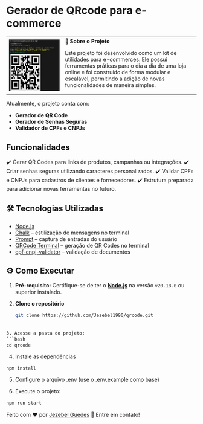 # Gerador de QRcode para e-commerce

<table>
        <tr>
            <td>
                <img src="./public/img/tela.png" alt="qrcode" width="900">
            </td>
            <td>
   <b> 📌 Sobre o Projeto</b>
   <p>
Este projeto foi desenvolvido como um kit de utilidades para e-commerces. Ele possui ferramentas práticas para o dia a dia de uma loja online e foi construído de forma modular e escalável, permitindo a adição de novas funcionalidades de maneira simples.
</p>
     </td>
        </tr>
    </table>

Atualmente, o projeto conta com:
- **Gerador de QR Code**  
- **Gerador de Senhas Seguras**  
- **Validador de CPFs e CNPJs**  

## Funcionalidades
✔️ Gerar QR Codes para links de produtos, campanhas ou integrações.
✔️ Criar senhas seguras utilizando caracteres personalizados.
✔️ Validar CPFs e CNPJs para cadastros de clientes e fornecedores.
✔️ Estrutura preparada para adicionar novas ferramentas no futuro.

## 🛠️ Tecnologias Utilizadas  
- [Node.js](https://nodejs.org/)  
- [Chalk](https://www.npmjs.com/package/chalk) – estilização de mensagens no terminal  
- [Prompt](https://www.npmjs.com/package/prompt) – captura de entradas do usuário  
- [QRCode Terminal](https://www.npmjs.com/package/qrcode-terminal) – geração de QR Codes no terminal  
- [cpf-cnpj-validator](https://www.npmjs.com/package/cpf-cnpj-validator) – validação de documentos  

## ⚙️ Como Executar  

1. **Pré-requisito:** Certifique-se de ter o **[Node.js](https://nodejs.org/)** na versão `v20.18.0` ou superior instalado.  

2. **Clone o repositório**  
   ```bash
   git clone https://github.com/Jezebel1990/qrcode.git
  ```

3. Acesse a pasta do projeto:
```bash
cd qrcode
```

4. Instale as dependências
```bash
npm install
```

5. Configure o arquivo .env (use o .env.example como base)


6. Execute o projeto:
```bash
npm run start
```



Feito com ♥ por [Jezebel Guedes](https://www.linkedin.com/in/jezebel-guedes/) 👋 Entre em contato!